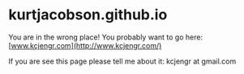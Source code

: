 # kurtjacobson.github.io

You are in the wrong place! You probably want to go here: [www.kcjengr.com](http://www.kcjengr.com/)

If you are see this page please tell me about it: kcjengr at gmail.com
